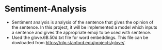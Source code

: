 # Sentiment-Analysis
* Sentiment analysis is analysis of the sentence that gives the opinion of the sentence. In this project, it will be implemented a model which inputs a sentence and gives the appropriate emoji to be used with sentence.
* Used the glove.6B.50d.txt file for word embeddings. This file can be dowloaded from https://nlp.stanford.edu/projects/glove/.
